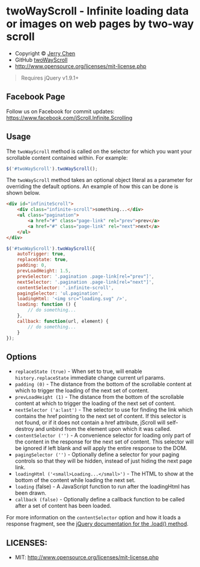 # twoWayScroll - Infinite loading data or images on web pages by two-way scroll

* Copyright &copy; [Jerry Chen](https://webtopian.com)
* GitHub [twoWayScroll](https://github.com/ordinary9843/twoWayScroll)
* http://www.opensource.org/licenses/mit-license.php

> Requires jQuery v1.9.1+

## Facebook Page

Follow us on Facebook for commit updates: https://www.facebook.com/jScroll.Infinite.Scrolling

## Usage

The `twoWayScroll` method is called on the selector for which you want your scrollable content contained within. For example:

```javascript
$('#twoWayScroll').twoWayScroll();
```

The `twoWayScroll` method takes an optional object literal as a parameter for overriding the default options. An example of how this can be done is shown below.

```html
<div id="infiniteScroll">
    <div class="infinite-scroll">something...</div>
    <ul class="pagination">
        <a href="#" class="page-link" rel="prev">prev</a>
        <a href="#" class="page-link" rel="next">next</a>
    </ul>
</div>
```

```javascript
$('#twoWayScroll').twoWayScroll({
    autoTrigger: true,
    replaceState: true,
    padding: 0,
    prevLoadHeight: 1.5,
    prevSelector: '.pagination .page-link[rel="prev"]',
    nextSelector: '.pagination .page-link[rel="next"]',
    contentSelector: '.infinite-scroll',
    pagingSelector: 'ul.pagination',
    loadingHtml: '<img src="loading.svg" />',
    loading: function () {
        // do something...
    },
    callback: function(url, element) {
        // do something...
    }
});
```

## Options
* `replaceState (true)` - When set to true, will enable `history.replaceState` immediate change current url params.
* `padding (0)` - The distance from the bottom of the scrollable content at which to trigger the loading of the next set of content.
* `prevLoadHeight (1)` - The distance from the bottom of the scrollable content at which to trigger the loading of the next set of content.
* `nextSelector ('a:last')` - The selector to use for finding the link which contains the href pointing to the next set of content. If this selector is not found, or if it does not contain a href attribute, jScroll will self-destroy and unbind from the element upon which it was called.
* `contentSelector ('')` - A convenience selector for loading only part of the content in the response for the next set of content. This selector will be ignored if left blank and will apply the entire response to the DOM.
* `pagingSelector ('')` - Optionally define a selector for your paging controls so that they will be hidden, instead of just hiding the next page link.
* `loadingHtml ('<small>Loading...</small>')` - The HTML to show at the bottom of the content while loading the next set.
* `loading` (false) - A JavaScript function to run after the loadingHtml has been drawn.
* `callback (false)` - Optionally define a callback function to be called after a set of content has been loaded.

For more information on the `contentSelector` option and how it loads a response fragment, see the [jQuery documentation for the .load() method](https://api.jquery.com/load/).


## LICENSES:
* MIT: http://www.opensource.org/licenses/mit-license.php